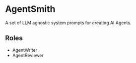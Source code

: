 # AgentSmith

A set of LLM agnostic system prompts for creating AI Agents.

## Roles

- AgentWriter
- AgentReviewer
